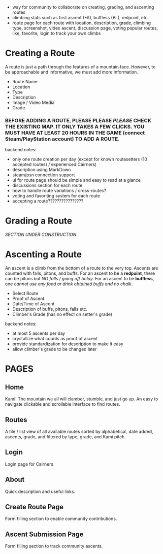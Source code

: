 - way for community to collaborate on creating, grading, and ascenting routes
- climbing stats such as first ascent (FA), buffless (Bl.), redpoint, etc.
- route page for each route with location, description, grade, climbing type, screenshot, video ascent, discussion page, voting popular routes, like, favorite, login to track your own climbs

# Creating a Route
A route is just a path through the features of a mountain face. However, to be approachable and informative, we must add more information.

- Route Name
- Location
- Type
- Description
- Image / Video Media
- Grade

### BEFORE ADDING A ROUTE, PLEASE PLEASE _PLEASE_ CHECK THE EXISTING MAP. IT ONLY TAKES A FEW CLICKS. YOU MUST HAVE AT LEAST 20 HOURS IN THE GAME (connect Steam/PlayStation account) TO ADD A ROUTE.

backend notes:
- only one route creation per day (except for known routesetters (10 accepted routes) / experienced Cairners)
- description using MarkDown
- steam/psn connection support
- ui for route page should be simple and easy to read at a glance
- discussions section for each route
- how to handle route variations / cross-routes?
- voting and favoriting system for each route
- accepting a route????????????????

# Grading a Route
_SECTION UNDER CONSTRUCTION_

# Ascenting a Route
An ascent is a climb from the bottom of a route to the very top. Ascents are counted with falls, pitons, and buffs. For an ascent to be a __redpoint__, there can be pitons but _NO falls / going off belay_. For an ascent to be __buffless__, one _cannot use any food or drink obtained buffs and no chalk_.

- Select Route
- Proof of Ascent
- Date/Time of Ascent
- Description of buffs, pitons, falls etc.
- Climber's Grade (has no effect on setter's grade)

backend notes:
- at most 5 ascents per day
- crystallize what counts as proof of ascent
- provide standardization for description to make it easy
- allow climber's grade to be changed later

# PAGES
## Home
Kami! The mountain we all will clamber, stumble, and just go up. An easy to navigate clickable and scrollable interface to find routes.

## Routes
A tile / list view of all available routes sorted by alphabetical, date added, ascents, grade, and filtered by type, grade, and Kami pitch.

## Login
Login page for Cairners.

## About
Quick description and useful links.

## Create Route Page
Form filling section to enable community contributions.

## Ascent Submission Page
Form filling section to track community ascents.